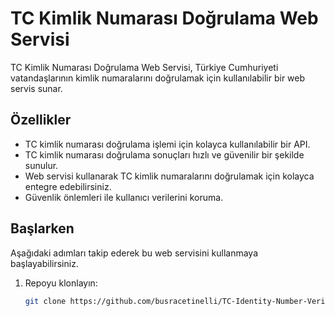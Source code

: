 # TC Kimlik Numarası Doğrulama Web Servisi

TC Kimlik Numarası Doğrulama Web Servisi, Türkiye Cumhuriyeti vatandaşlarının kimlik numaralarını doğrulamak için kullanılabilir bir web servis sunar.

## Özellikler

- TC kimlik numarası doğrulama işlemi için kolayca kullanılabilir bir API.
- TC kimlik numarası doğrulama sonuçları hızlı ve güvenilir bir şekilde sunulur.
- Web servisi kullanarak TC kimlik numaralarını doğrulamak için kolayca entegre edebilirsiniz.
- Güvenlik önlemleri ile kullanıcı verilerini koruma.

## Başlarken

Aşağıdaki adımları takip ederek bu web servisini kullanmaya başlayabilirsiniz.

1. Repoyu klonlayın: 
   ```bash
   git clone https://github.com/busracetinelli/TC-Identity-Number-Verification-Web-Service.git


